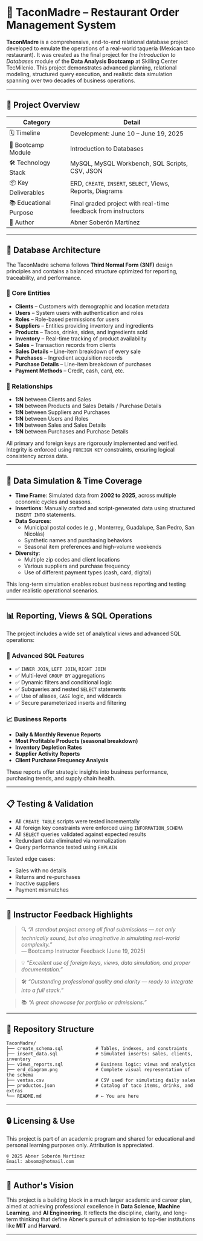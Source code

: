 # 🌮 TaconMadre – Restaurant Order Management System

**TaconMadre** is a comprehensive, end-to-end relational database project developed to emulate the operations of a real-world taquería (Mexican taco restaurant). 
It was created as the final project for the *Introduction to Databases* module of the **Data Analysis Bootcamp** at Skilling Center TecMilenio. This project demonstrates advanced planning, relational modeling, structured query execution, and realistic data simulation spanning over two decades of business operations.

---

## 📌 Project Overview

| Category                | Detail                                                                 |
|-------------------------|----------------------------------------------------------------------- |
| 🗓️ Timeline            | Development: June 10 – June 19, 2025                                   |
| 🏫 Bootcamp Module     | Introduction to Databases                                              |
| 🛠️ Technology Stack    | MySQL, MySQL Workbench, SQL Scripts, CSV, JSON                         |
| 📦 Key Deliverables    | ERD, `CREATE`, `INSERT`, `SELECT`, Views, Reports, Diagrams            |
| 📚 Educational Purpose | Final graded project with real-time feedback from instructors          |
| 🧠 Author              | Abner Soberón Martínez                                                 |

---

## 🧱 Database Architecture

The TaconMadre schema follows **Third Normal Form (3NF)** design principles and contains a balanced structure optimized for reporting, traceability, and performance.

### 👥 Core Entities

- **Clients** – Customers with demographic and location metadata
- **Users** – System users with authentication and roles
- **Roles** – Role-based permissions for users
- **Suppliers** – Entities providing inventory and ingredients
- **Products** – Tacos, drinks, sides, and ingredients sold
- **Inventory** – Real-time tracking of product availability
- **Sales** – Transaction records from clients
- **Sales Details** – Line-item breakdown of every sale
- **Purchases** – Ingredient acquisition records
- **Purchase Details** – Line-item breakdown of purchases
- **Payment Methods** – Credit, cash, card, etc.

### 🔁 Relationships

- **1:N** between Clients and Sales
- **1:N** between Products and Sales Details / Purchase Details
- **1:N** between Suppliers and Purchases
- **1:N** between Users and Roles
- **1:N** between Sales and Sales Details
- **1:N** between Purchases and Purchase Details

All primary and foreign keys are rigorously implemented and verified. Integrity is enforced using `FOREIGN KEY` constraints, ensuring logical consistency across data.

---

## 🧪 Data Simulation & Time Coverage

- **Time Frame**: Simulated data from **2002 to 2025**, across multiple economic cycles and seasons.
- **Insertions**: Manually crafted and script-generated data using structured `INSERT INTO` statements.
- **Data Sources**:
  - Municipal postal codes (e.g., Monterrey, Guadalupe, San Pedro, San Nicolás)
  - Synthetic names and purchasing behaviors
  - Seasonal item preferences and high-volume weekends
- **Diversity**:
  - Multiple zip codes and client locations
  - Various suppliers and purchase frequency
  - Use of different payment types (cash, card, digital)

This long-term simulation enables robust business reporting and testing under realistic operational scenarios.

---

## 📊 Reporting, Views & SQL Operations

The project includes a wide set of analytical views and advanced SQL operations:

### 🧩 Advanced SQL Features

- ✅ `INNER JOIN`, `LEFT JOIN`, `RIGHT JOIN`
- ✅ Multi-level `GROUP BY` aggregations
- ✅ Dynamic filters and conditional logic
- ✅ Subqueries and nested `SELECT` statements
- ✅ Use of aliases, `CASE` logic, and wildcards
- ✅ Secure parameterized inserts and filtering

### 📈 Business Reports

- **Daily & Monthly Revenue Reports**
- **Most Profitable Products (seasonal breakdown)**
- **Inventory Depletion Rates**
- **Supplier Activity Reports**
- **Client Purchase Frequency Analysis**

These reports offer strategic insights into business performance, purchasing trends, and supply chain health.

---

## 📋 Testing & Validation

- All `CREATE TABLE` scripts were tested incrementally
- All foreign key constraints were enforced using `INFORMATION_SCHEMA`
- All `SELECT` queries validated against expected results
- Redundant data eliminated via normalization
- Query performance tested using `EXPLAIN`

Tested edge cases:
- Sales with no details
- Returns and re-purchases
- Inactive suppliers
- Payment mismatches

---

## 🧾 Instructor Feedback Highlights

> 🔍 *“A standout project among all final submissions — not only technically sound, but also imaginative in simulating real-world complexity.”*  
> — Bootcamp Instructor Feedback (June 19, 2025)

> 💡 *“Excellent use of foreign keys, views, data simulation, and proper documentation.”*

> 🛠️ *“Outstanding professional quality and clarity — ready to integrate into a full stack.”*

> 📚 *“A great showcase for portfolio or admissions.”*

---

## 📂 Repository Structure

```plaintext
TaconMadre/
├── create_schema.sql            # Tables, indexes, and constraints
├── insert_data.sql              # Simulated inserts: sales, clients, inventory
├── views_reports.sql            # Business logic: views and analytics
├── erd_diagram.png              # Complete visual representation of the schema
├── ventas.csv                   # CSV used for simulating daily sales
├── productos.json               # Catalog of taco items, drinks, and extras
└── README.md                    # ← You are here
```

---

## 🔒 Licensing & Use

This project is part of an academic program and shared for educational and personal learning purposes only. Attribution is appreciated.

```
© 2025 Abner Soberón Martínez  
Email: absomz@hotmail.com
```

---

## 🎯 Author's Vision

This project is a building block in a much larger academic and career plan, aimed at achieving professional excellence in **Data Science**, **Machine Learning**, and **AI Engineering**. It reflects the discipline, clarity, and long-term thinking that define Abner’s pursuit of admission to top-tier institutions like **MIT** and **Harvard**.

---
